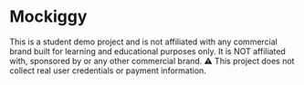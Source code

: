 # Mockiggy
This is a student demo project and is not affiliated with any commercial brand built for learning and educational purposes only.
It is NOT affiliated with, sponsored by or any other commercial brand.
⚠️ This project does not collect real user credentials or payment information.

